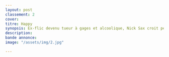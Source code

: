 ```yaml
---
layout: post
classement: 2
cover:
titre: Happy
synopsis: Ex-flic devenu tueur à gages et alcoolique, Nick Sax croit perdre la tête quand une licorne animée qu'il est le seul à voir le pousse à sauver une fillette enlevée par le père Noël.
description:
bande annonce:
image: "/assets/img/2.jpg"

---
```

